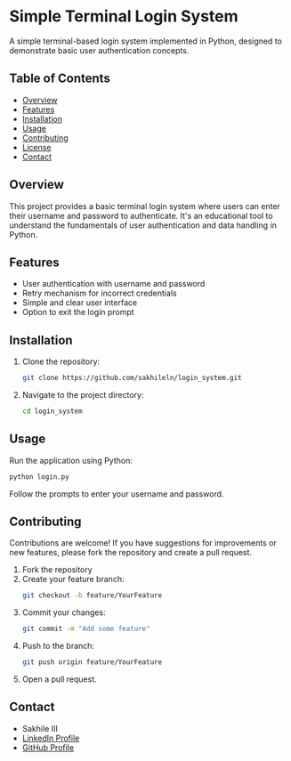 # Simple Terminal Login System
A simple terminal-based login system implemented in Python, designed to demonstrate basic user authentication concepts.

## Table of Contents
- [Overview](#overview)
- [Features](#features)
- [Installation](#installation)
- [Usage](#usage)
- [Contributing](#contributing)
- [License](#license)
- [Contact](#contact)

## Overview
This project provides a basic terminal login system where users can enter their username and password to authenticate. It's an educational tool to understand the fundamentals of user authentication and data handling in Python.

## Features
- User authentication with username and password
- Retry mechanism for incorrect credentials
- Simple and clear user interface
- Option to exit the login prompt

## Installation
1. Clone the repository:
   ```bash
   git clone https://github.com/sakhileln/login_system.git
   ```
2. Navigate to the project directory:
   ```bash
   cd login_system
   ```

## Usage
Run the application using Python:

```bash
python login.py
```
Follow the prompts to enter your username and password. 

## Contributing

Contributions are welcome! If you have suggestions for improvements or new features, please fork the repository and create a pull request.
1. Fork the repository
2. Create your feature branch:
   ```bash
   git checkout -b feature/YourFeature
   ```
3. Commit your changes:
   ```bash
   git commit -m "Add some feature"
   ```
4. Push to the branch:
   ```bash
   git push origin feature/YourFeature
   ```
5. Open a pull request.

## Contact
- Sakhile III  
- [LinkedIn Profile](https://www.linkedin.com/in/sakhilendlazi)
- [GitHub Profile](https://github.com/sakhileln)
